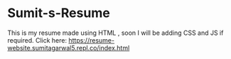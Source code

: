 # Sumit-s-Resume
This is my resume made using HTML , soon I will be adding CSS and JS if required. 
Click here:  https://resume-website.sumitagarwal5.repl.co/index.html
